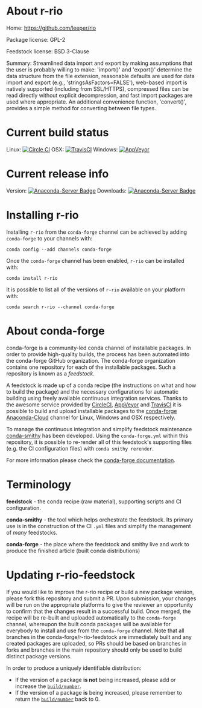 About r-rio
===========

Home: https://github.com/leeper/rio

Package license: GPL-2

Feedstock license: BSD 3-Clause

Summary: Streamlined data import and export by making assumptions that the user is probably willing to make: 'import()' and 'export()' determine the data structure from the file extension, reasonable defaults are used for data import and export (e.g., 'stringsAsFactors=FALSE'), web-based import is natively supported (including from SSL/HTTPS), compressed files can be read directly without explicit decompression, and fast import packages are used where appropriate. An additional convenience function, 'convert()', provides a simple method for converting between file types.



Current build status
====================

Linux: [![Circle CI](https://circleci.com/gh/conda-forge/r-rio-feedstock.svg?style=shield)](https://circleci.com/gh/conda-forge/r-rio-feedstock)
OSX: [![TravisCI](https://travis-ci.org/conda-forge/r-rio-feedstock.svg?branch=master)](https://travis-ci.org/conda-forge/r-rio-feedstock)
Windows: [![AppVeyor](https://ci.appveyor.com/api/projects/status/github/conda-forge/r-rio-feedstock?svg=True)](https://ci.appveyor.com/project/conda-forge/r-rio-feedstock/branch/master)

Current release info
====================
Version: [![Anaconda-Server Badge](https://anaconda.org/conda-forge/r-rio/badges/version.svg)](https://anaconda.org/conda-forge/r-rio)
Downloads: [![Anaconda-Server Badge](https://anaconda.org/conda-forge/r-rio/badges/downloads.svg)](https://anaconda.org/conda-forge/r-rio)

Installing r-rio
================

Installing `r-rio` from the `conda-forge` channel can be achieved by adding `conda-forge` to your channels with:

```
conda config --add channels conda-forge
```

Once the `conda-forge` channel has been enabled, `r-rio` can be installed with:

```
conda install r-rio
```

It is possible to list all of the versions of `r-rio` available on your platform with:

```
conda search r-rio --channel conda-forge
```


About conda-forge
=================

conda-forge is a community-led conda channel of installable packages.
In order to provide high-quality builds, the process has been automated into the
conda-forge GitHub organization. The conda-forge organization contains one repository
for each of the installable packages. Such a repository is known as a *feedstock*.

A feedstock is made up of a conda recipe (the instructions on what and how to build
the package) and the necessary configurations for automatic building using freely
available continuous integration services. Thanks to the awesome service provided by
[CircleCI](https://circleci.com/), [AppVeyor](http://www.appveyor.com/)
and [TravisCI](https://travis-ci.org/) it is possible to build and upload installable
packages to the [conda-forge](https://anaconda.org/conda-forge)
[Anaconda-Cloud](http://docs.anaconda.org/) channel for Linux, Windows and OSX respectively.

To manage the continuous integration and simplify feedstock maintenance
[conda-smithy](http://github.com/conda-forge/conda-smithy) has been developed.
Using the ``conda-forge.yml`` within this repository, it is possible to re-render all of
this feedstock's supporting files (e.g. the CI configuration files) with ``conda smithy rerender``.

For more information please check the [conda-forge documentation](https://conda-forge.org/docs/).

Terminology
===========

**feedstock** - the conda recipe (raw material), supporting scripts and CI configuration.

**conda-smithy** - the tool which helps orchestrate the feedstock.
                   Its primary use is in the construction of the CI ``.yml`` files
                   and simplify the management of *many* feedstocks.

**conda-forge** - the place where the feedstock and smithy live and work to
                  produce the finished article (built conda distributions)


Updating r-rio-feedstock
========================

If you would like to improve the r-rio recipe or build a new
package version, please fork this repository and submit a PR. Upon submission,
your changes will be run on the appropriate platforms to give the reviewer an
opportunity to confirm that the changes result in a successful build. Once
merged, the recipe will be re-built and uploaded automatically to the
`conda-forge` channel, whereupon the built conda packages will be available for
everybody to install and use from the `conda-forge` channel.
Note that all branches in the conda-forge/r-rio-feedstock are
immediately built and any created packages are uploaded, so PRs should be based
on branches in forks and branches in the main repository should only be used to
build distinct package versions.

In order to produce a uniquely identifiable distribution:
 * If the version of a package **is not** being increased, please add or increase
   the [``build/number``](http://conda.pydata.org/docs/building/meta-yaml.html#build-number-and-string).
 * If the version of a package **is** being increased, please remember to return
   the [``build/number``](http://conda.pydata.org/docs/building/meta-yaml.html#build-number-and-string)
   back to 0.